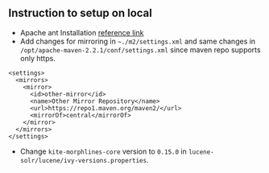 ## Instruction to setup on local
* Apache ant Installation [reference link](https://ant.apache.org/manual/install.html)
* Add changes for mirroring in `~./m2/settings.xml` and same changes in `/opt/apache-maven-2.2.1/conf/settings.xml` since maven repo supports only https.
```
<settings>
  <mirrors>
    <mirror>
      <id>other-mirror</id>
      <name>Other Mirror Repository</name>
      <url>https://repo1.maven.org/maven2/</url>
      <mirrorOf>central</mirrorOf>
    </mirror>
  </mirrors>
</settings>
```
* Change `kite-morphlines-core` version to `0.15.0` in `lucene-solr/lucene/ivy-versions.properties`.